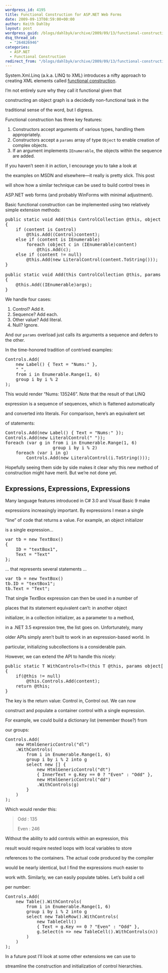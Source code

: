 ```yaml
---
wordpress_id: 4195
title: Functional Construction for ASP.NET Web Forms
date: 2009-09-13T08:59:00+00:00
author: Keith Dahlby
layout: post
wordpress_guid: /blogs/dahlbyk/archive/2009/09/13/functional-construction-for-asp-net-web-forms.aspx
dsq_thread_id:
  - "264826946"
categories:
  - ASP.NET
  - Functional Construction
redirect_from: "/blogs/dahlbyk/archive/2009/09/13/functional-construction-for-asp-net-web-forms.aspx/"
---
```

System.Xml.Linq (a.k.a. LINQ to XML) introduces a nifty approach to creating XML elements called [functional construction](http://msdn.microsoft.com/en-us/library/bb387019.aspx "Functional Construction (LINQ to XML)").
  
I&#8217;m not entirely sure why they call it functional given that
  
constructing an object graph is a decidedly non-functional task in the
  
traditional sense of the word, but I digress.

Functional construction has three key features:

  1. Constructors accept arguments of various types, handling them appropriately.
  2. Constructors accept a `params` array of type `Object` to enable creation of complex objects.
  3. If an argument implements `IEnumerable`, the objects within the sequence are added.

If you haven&#8217;t seen it in action, I encourage you to take a look at
  
the examples on MSDN and elsewhere&mdash;it really is pretty slick. This post
  
will show how a similar technique can be used to build control trees in
  
ASP.NET web forms (and probably WinForms with minimal adjustment).

Basic functional construction can be implemented using two relatively simple extension methods:

<pre>public static void Add(this ControlCollection @this, object content)<br />{<br />    if (content is Control)<br />        @this.Add((Control)content);<br />    else if (content is IEnumerable)<br />        foreach (object c in (IEnumerable)content)<br />            @this.Add(c);<br />    else if (content != null)<br />        @this.Add(new LiteralControl(content.ToString()));<br />}<br /><br />public static void Add(this ControlCollection @this, params object[] args)<br />{<br />    @this.Add((IEnumerable)args);<br />}</pre>

We handle four cases:

  1. Control? Add it.
  2. Sequence? Add each.
  3. Other value? Add literal.
  4. Null? Ignore.

And our `params` overload just calls its arguments a sequence and defers to the other.

In the time-honored tradition of contrived examples:

<pre>Controls.Add(<br />    new Label() { Text = "Nums:" },<br />    "&nbsp;",<br />    from i in Enumerable.Range(1, 6)<br />    group i by i % 2<br />);</pre>

This would render &#8220;Nums: 135246&#8221;. Note that the result of that LINQ
  
expression is a sequence of sequences, which is flattened automatically
  
and converted into literals. For comparison, here&#8217;s an equivalent set
  
of statements:

<pre>Controls.Add(new Label() { Text = "Nums:" });<br />Controls.Add(new LiteralControl("&nbsp;"));<br />foreach (var g in from i in Enumerable.Range(1, 6)<br />                  group i by i % 2)<br />    foreach (var i in g)<br />        Controls.Add(new LiteralControl(i.ToString()));</pre>

Hopefully seeing them side by side makes it clear why this new method of construction might have merit. But we&#8217;re not done yet.

## Expressions, Expressions, Expressions

Many language features introduced in C# 3.0 and Visual Basic 9 make
  
expressions increasingly important. By expressions I mean a single
  
&#8220;line&#8221; of code that returns a value. For example, an object initializer
  
is a single expression&#8230;

<pre>var tb = new TextBox()<br />{<br />    ID = "textBox1",<br />    Text = "Text"<br />};</pre>

&#8230; that represents several statements &#8230;

<pre>var tb = new TextBox()<br />tb.ID = "textBox1";<br />tb.Text = "Text";</pre>

That single TextBox expression can then be used in a number of
  
places that its statement equivalent can&#8217;t: in another object
  
initializer, in a collection initializer, as a parameter to a method,
  
in a .NET 3.5 expression tree, the list goes on. Unfortunately, many
  
older APIs simply aren&#8217;t built to work in an expression-based world. In
  
particular, initializing subcollections is a considerable pain.
  
However, we can extend the API to handle this nicely:

<pre>public static T WithControls&lt;T&gt;(this T @this, params object[] content) where T : Control<br />{<br />    if(@this != null)<br />        @this.Controls.Add(content);<br />    return @this;<br />}</pre>

The key is the return value: Control in, Control out. We can now
  
construct and populate a container control with a single expression.
  
For example, we could build a dictionary list (remember those?) from
  
our groups:

<pre>Controls.Add(<br />    new HtmlGenericControl("dl")<br />    .WithControls(<br />        from i in Enumerable.Range(1, 6)<br />        group i by i % 2 into g<br />        select new [] {<br />            new HtmlGenericControl("dt")<br />            { InnerText = g.Key == 0 ? "Even" : "Odd" },<br />            new HtmlGenericControl("dd")<br />            .WithControls(g)<br />        }<br />    )<br />);</pre>

Which would render this:

> Odd
> :   135
> 
> Even
> :   246

Without the ability to add controls within an expression, this
  
result would require nested loops with local variables to store
  
references to the containers. The actual code produced by the compiler
  
would be nearly identical, but I find the expressions much easier to
  
work with. Similarly, we can easily populate tables. Let&#8217;s build a cell
  
per number:

<pre>Controls.Add(<br />    new Table().WithControls(<br />        from i in Enumerable.Range(1, 6)<br />        group i by i % 2 into g<br />        select new TableRow().WithControls(<br />            new TableCell()<br />            { Text = g.Key == 0 ? "Even" : "Odd" },<br />            g.Select(n =&gt; new TableCell().WithControls(n))<br />        )<br />    )<br />);</pre>

In a future post I&#8217;ll look at some other extensions we can use to
  
streamline the construction and initialization of control hierarchies.